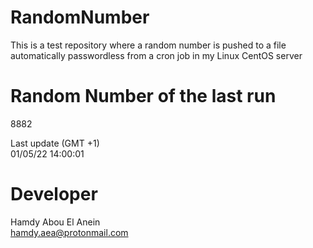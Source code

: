 # RandomNumber    
This is a test repository where a random number is pushed to a file automatically passwordless from a cron job in my Linux CentOS server    
# Random Number of the last run   
8882
      
Last update (GMT +1)    
01/05/22 14:00:01
# Developer    
Hamdy Abou El Anein   
hamdy.aea@protonmail.com
